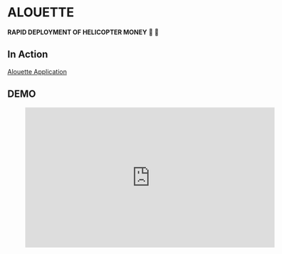 # ALOUETTE

**RAPID DEPLOYMENT OF HELICOPTER MONEY** :helicopter: :money_with_wings: 

## In Action
[Alouette Application](hellicopter.bubbleapps.io)

## DEMO

<!-- blank line -->
<figure class="video_container">
  <iframe width="560" height="315" src="https://www.youtube.com/embed/BNF1fHBCGi0" frameborder="0" allow="accelerometer; autoplay; encrypted-media; gyroscope; picture-in-picture" allowfullscreen></iframe>
</figure>
<!-- blank line -->

